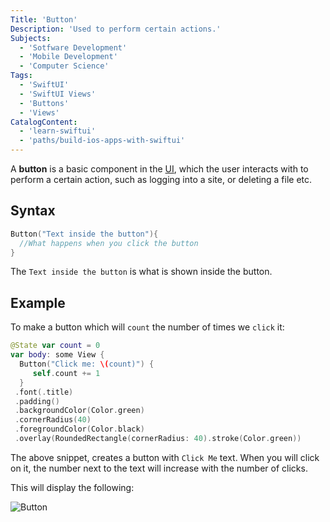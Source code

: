 ```yaml
---
Title: 'Button'
Description: 'Used to perform certain actions.'
Subjects:
  - 'Sotfware Development'
  - 'Mobile Development'
  - 'Computer Science'
Tags:
  - 'SwiftUI'
  - 'SwiftUI Views'
  - 'Buttons'
  - 'Views'
CatalogContent:
  - 'learn-swiftui'
  - 'paths/build-ios-apps-with-swiftui'
---
```


A **button** is a basic component in the [UI](https://www.codecademy.com/resources/docs/uiux), which the user interacts with to perform a certain action, such as logging into a site, or deleting a file etc.

## Syntax

```swift
Button("Text inside the button"){
  //What happens when you click the button
}
```

The `Text inside the button` is what is shown inside the button.

## Example

To make a button which will `count` the number of times we `click` it:

```swift
@State var count = 0
var body: some View {
  Button("Click me: \(count)") {
     self.count += 1
  }
 .font(.title)
 .padding()
 .backgroundColor(Color.green)
 .cornerRadius(40)
 .foregroundColor(Color.black)
 .overlay(RoundedRectangle(cornerRadius: 40).stroke(Color.green))
```
The above snippet, creates a button with `Click Me` text. When you will click on it, the number next to the text will increase with the number of clicks.

This will display the following:

![Button](https://raw.githubusercontent.com/girijakar/docs/main/media/button.png)
